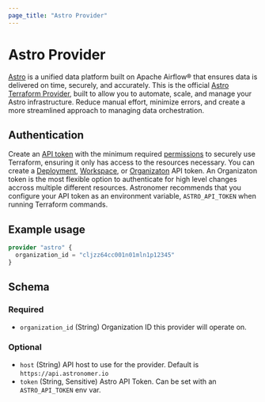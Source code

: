 ```yaml
---
page_title: "Astro Provider"
---
```


# Astro Provider
[Astro](https://www.astronomer.io/product/) is a unified data platform built on Apache Airflow® that ensures data is delivered on time, securely, and accurately.
This is the official [Astro Terraform Provider](https://github.com/astronomer/terraform-provider-astro), built to allow you to automate, scale, and manage your Astro infrastructure.
Reduce manual effort, minimize errors, and create a more streamlined approach to managing data orchestration.

## Authentication
Create an [API token](https://www.astronomer.io/docs/astro/automation-authentication#step-1-create-an-api-token) with the minimum required [permissions](https://www.astronomer.io/docs/astro/user-permissions) to securely use Terraform, ensuring it only has access to the resources necessary.
You can create a [Deployment](https://www.astronomer.io/docs/astro/deployment-api-tokens), [Workspace](https://www.astronomer.io/docs/astro/workspace-api-tokens), or [Organizaton](https://www.astronomer.io/docs/astro/organization-api-tokens) API token. 
An Organizaton token is the most flexible option to authenticate for high level changes accross multiple different resources.
Astronomer recommends that you configure your API token as an environment variable, `ASTRO_API_TOKEN` when running Terraform commands.

## Example usage
```terraform
provider "astro" {
  organization_id = "cljzz64cc001n01mln1p12345"
}
```

<!-- schema generated by tfplugindocs -->
## Schema

### Required

- `organization_id` (String) Organization ID this provider will operate on.

### Optional

- `host` (String) API host to use for the provider. Default is `https://api.astronomer.io`
- `token` (String, Sensitive) Astro API Token. Can be set with an `ASTRO_API_TOKEN` env var.